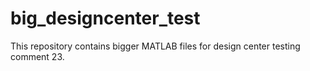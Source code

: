 # big_designcenter_test
This repository contains bigger MATLAB files for design center testing 
comment 23. 
